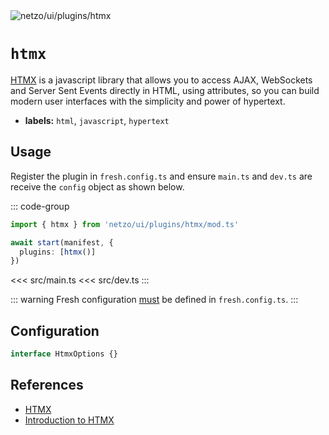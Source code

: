 <img src="https://raw.githubusercontent.com/netzo/netzo/main/assets/plugins/htmx.svg" alt="netzo/ui/plugins/htmx" class="mb-5 w-75px">

# `htmx`

[HTMX](https://htmx.org) is a javascript library that allows you to access AJAX, WebSockets and Server Sent Events directly in HTML, using attributes, so you can build modern user interfaces with the simplicity and power of hypertext.

- **labels:** `html`, `javascript`, `hypertext`

## Usage

Register the plugin in `fresh.config.ts` and ensure `main.ts` and `dev.ts` are receive the `config` object as shown below.

::: code-group
```ts [fresh.config.ts]
import { htmx } from 'netzo/ui/plugins/htmx/mod.ts'

await start(manifest, {
  plugins: [htmx()]
})
```
<<< src/main.ts
<<< src/dev.ts
:::

::: warning Fresh configuration [must](https://fresh.deno.dev/docs/concepts/ahead-of-time-builds#migrating-existing-projects-with-plugins) be defined in `fresh.config.ts`.
:::

## Configuration

```ts
interface HtmxOptions {}
```

## References

- [HTMX](https://htmx.org/)
- [Introduction to HTMX](https://www.sitepoint.com/htmx-introduction/)
